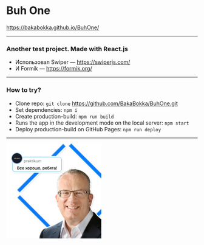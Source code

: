 # Buh One

 https://bakabokka.github.io/BuhOne/


****

### Another test project. Made with React.js

* Использовал Swiper — https://swiperjs.com/
* И Formik — https://formik.org/


****


### How to try?
* Clone repo: `git clone`  https://github.com/BakaBokka/BuhOne.git
* Set dependencies: `npm i`
* Create production-build: `npm run build`
* Runs the app in the development mode on the local server: `npm start`
* Deploy production-build on GitHub Pages: `npm run deploy`

****

![Everything’s Gonna Be Alright](./src/images/eich.png)


